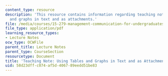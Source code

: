 ```yaml
---
content_type: resource
description: 'This resource contains information regarding teaching note: using tables
  and graphs in text and as attachments.'
file: /media/courses/15-279-management-communication-for-undergraduates-fall-2012/58d23dffc074af5d406789eedd51be83_MIT15_279F12_figuresAndTxt.pdf
file_type: application/pdf
learning_resource_types:
- Lecture Notes
ocw_type: OCWFile
parent_title: Lecture Notes
parent_type: CourseSection
resourcetype: Document
title: 'Teaching Note: Using Tables and Graphs in Text and as Attachments'
uid: 58d23dff-c074-af5d-4067-89eedd51be83
---
```

